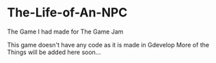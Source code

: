 # The-Life-of-An-NPC
The Game I had made for The Game Jam


This game doesn't have any code as it is made in Gdevelop
More of the Things will be added here soon...
